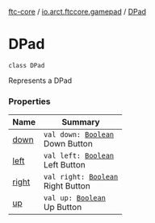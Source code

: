 [ftc-core](../../index.md) / [io.arct.ftccore.gamepad](../index.md) / [DPad](./index.md)

# DPad

`class DPad`

Represents a DPad

### Properties

| Name | Summary |
|---|---|
| [down](down.md) | `val down: `[`Boolean`](https://kotlinlang.org/api/latest/jvm/stdlib/kotlin/-boolean/index.html)<br>Down Button |
| [left](left.md) | `val left: `[`Boolean`](https://kotlinlang.org/api/latest/jvm/stdlib/kotlin/-boolean/index.html)<br>Left Button |
| [right](right.md) | `val right: `[`Boolean`](https://kotlinlang.org/api/latest/jvm/stdlib/kotlin/-boolean/index.html)<br>Right Button |
| [up](up.md) | `val up: `[`Boolean`](https://kotlinlang.org/api/latest/jvm/stdlib/kotlin/-boolean/index.html)<br>Up Button |
